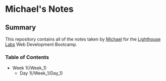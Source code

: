 # Michael's Notes
## Summary
This repository contains all of the notes taken by [Michael](https://github.com/Cain310) for the [Lighthouse Labs](https://lighthouselabs.ca/) Web Development Bootcamp.

### Table of Contents
* Week 1(/Week_1)
  * Day 1(/Week_1/Day_1)

